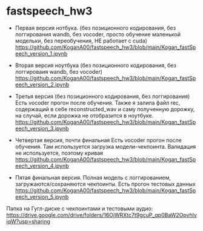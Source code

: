 # fastspeech_hw3

* Первая версия нотбука. (без позиционного кодирования, без логгирования wandb, без vocoder, просто обучение маленькой модельки, без переобучения, НЕ работает с cuda)
https://github.com/KoganA00/fastspeech_hw3/blob/main/Kogan_fastSpeech_version_1.ipynb 

* Вторая версия ноутбука (без позиционного кодирования, без логгироваия wandb, без vocoder)
https://github.com/KoganA00/fastspeech_hw3/blob/main/Kogan_fastSpeech_version_2.ipynb

* Третья версия (без позиционного кодирования, без логгирования) Есть vocoder прогон после обучения. Также я залила файл rec, содержащий в себе reconstructed_wav и саму полученную дорожку, на случай, если дорожка не отобразится в ноутбуке.
https://github.com/KoganA00/fastspeech_hw3/blob/main/Kogan_fastSpeech_version_3.ipynb

* Четвертая версия, почти финальная Есть vocoder прогон после обучения. Там используется загрузка модели-чекпоинта. Валидация не используется, поэтому кривая
https://github.com/KoganA00/fastspeech_hw3/blob/main/Kogan_fastSpeech_version_4.ipynb

* Пятая финальная версия. Полная модель с логгированием, загружаются/сохраняются чекпоинты. Есть прогон тестовых данных
https://github.com/KoganA00/fastspeech_hw3/blob/main/Kogan_fastSpeech_version_5.ipynb



Папка на Гугл-диске с чекпоинтами и тестовыми аудио:
https://drive.google.com/drive/folders/16OjWRXtc7t9gcuP_qp0BaW2OpvhlviqW?usp=sharing
